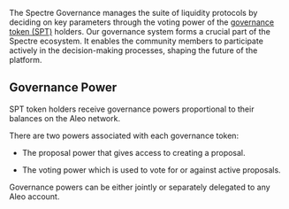 The Spectre Governance manages the suite of liquidity protocols by deciding on key parameters through the voting power of the [governance token (SPT)](tokenomics.md) holders.
Our governance system forms a crucial part of the Spectre ecosystem. It enables the community members to participate actively in the decision-making processes, shaping the future of the platform.

## Governance Power

SPT token holders receive governance powers proportional to their balances on the Aleo network.

There are two powers associated with each governance token:

- The proposal power that gives access to creating a proposal.

- The voting power which is used to vote for or against active proposals.

Governance powers can be either jointly or separately delegated to any Aleo account.
